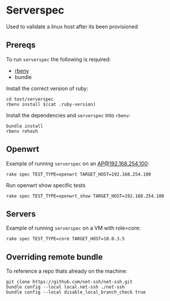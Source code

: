 # Serverspec

Used to validate a linux host after its been provisioned

## Prereqs

To run `serverspec` the following is required:

- [rbenv](https://github.com/rbenv/rbenv)
- bundle

Install the correct version of ruby:

```
cd test/serverspec
rbenv install $(cat .ruby-version)
```

Install the dependencies and `serverspec` into `rbenv`:

```
bundle install
rbenv rehash
```

## Openwrt

Example of running `serverspec` on an AP@192.168.254.100:

```
rake spec TEST_TYPE=openwrt TARGET_HOST=192.168.254.100
```

Run openwrt show specific tests

```
rake spec TEST_TYPE=openwrt_show TARGET_HOST=192.168.254.100
```

## Servers

Example of running `serverspec` on a VM with role=core:

```
rake spec TEST_TYPE=core TARGET_HOST=10.0.3.5
```

## Overriding remote bundle

To reference a repo thats already on the machine:

```
git clone https://github.com/net-ssh/net-ssh.git
bundle config --local local.net-ssh ./net-ssh
bundle config --local disable_local_branch_check true
```
